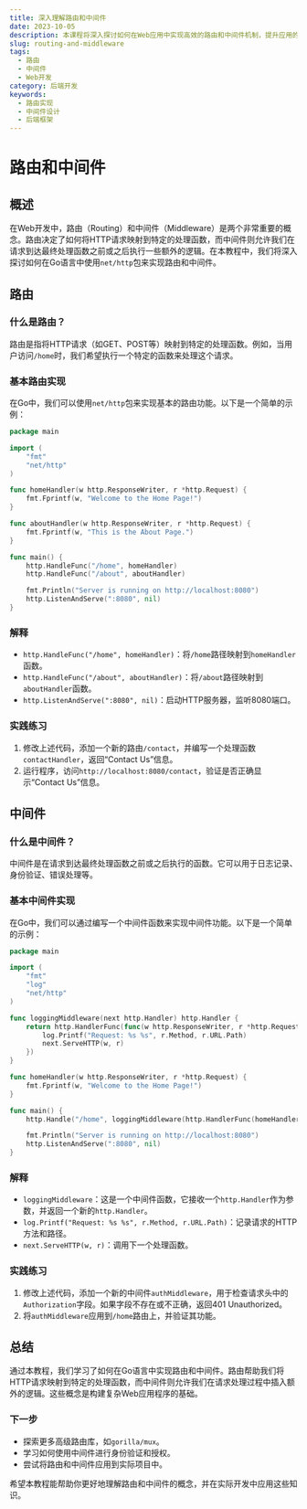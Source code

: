 ```yaml
---
title: 深入理解路由和中间件
date: 2023-10-05
description: 本课程将深入探讨如何在Web应用中实现高效的路由和中间件机制，提升应用的性能和可维护性。
slug: routing-and-middleware
tags:
  - 路由
  - 中间件
  - Web开发
category: 后端开发
keywords:
  - 路由实现
  - 中间件设计
  - 后端框架
---
```


# 路由和中间件

## 概述

在Web开发中，路由（Routing）和中间件（Middleware）是两个非常重要的概念。路由决定了如何将HTTP请求映射到特定的处理函数，而中间件则允许我们在请求到达最终处理函数之前或之后执行一些额外的逻辑。在本教程中，我们将深入探讨如何在Go语言中使用`net/http`包来实现路由和中间件。

## 路由

### 什么是路由？

路由是指将HTTP请求（如GET、POST等）映射到特定的处理函数。例如，当用户访问`/home`时，我们希望执行一个特定的函数来处理这个请求。

### 基本路由实现

在Go中，我们可以使用`net/http`包来实现基本的路由功能。以下是一个简单的示例：

```go
package main

import (
    "fmt"
    "net/http"
)

func homeHandler(w http.ResponseWriter, r *http.Request) {
    fmt.Fprintf(w, "Welcome to the Home Page!")
}

func aboutHandler(w http.ResponseWriter, r *http.Request) {
    fmt.Fprintf(w, "This is the About Page.")
}

func main() {
    http.HandleFunc("/home", homeHandler)
    http.HandleFunc("/about", aboutHandler)

    fmt.Println("Server is running on http://localhost:8080")
    http.ListenAndServe(":8080", nil)
}
```

### 解释

- `http.HandleFunc("/home", homeHandler)`：将`/home`路径映射到`homeHandler`函数。
- `http.HandleFunc("/about", aboutHandler)`：将`/about`路径映射到`aboutHandler`函数。
- `http.ListenAndServe(":8080", nil)`：启动HTTP服务器，监听8080端口。

### 实践练习

1. 修改上述代码，添加一个新的路由`/contact`，并编写一个处理函数`contactHandler`，返回“Contact Us”信息。
2. 运行程序，访问`http://localhost:8080/contact`，验证是否正确显示“Contact Us”信息。

## 中间件

### 什么是中间件？

中间件是在请求到达最终处理函数之前或之后执行的函数。它可以用于日志记录、身份验证、错误处理等。

### 基本中间件实现

在Go中，我们可以通过编写一个中间件函数来实现中间件功能。以下是一个简单的示例：

```go
package main

import (
    "fmt"
    "log"
    "net/http"
)

func loggingMiddleware(next http.Handler) http.Handler {
    return http.HandlerFunc(func(w http.ResponseWriter, r *http.Request) {
        log.Printf("Request: %s %s", r.Method, r.URL.Path)
        next.ServeHTTP(w, r)
    })
}

func homeHandler(w http.ResponseWriter, r *http.Request) {
    fmt.Fprintf(w, "Welcome to the Home Page!")
}

func main() {
    http.Handle("/home", loggingMiddleware(http.HandlerFunc(homeHandler)))

    fmt.Println("Server is running on http://localhost:8080")
    http.ListenAndServe(":8080", nil)
}
```

### 解释

- `loggingMiddleware`：这是一个中间件函数，它接收一个`http.Handler`作为参数，并返回一个新的`http.Handler`。
- `log.Printf("Request: %s %s", r.Method, r.URL.Path)`：记录请求的HTTP方法和路径。
- `next.ServeHTTP(w, r)`：调用下一个处理函数。

### 实践练习

1. 修改上述代码，添加一个新的中间件`authMiddleware`，用于检查请求头中的`Authorization`字段。如果字段不存在或不正确，返回401 Unauthorized。
2. 将`authMiddleware`应用到`/home`路由上，并验证其功能。

## 总结

通过本教程，我们学习了如何在Go语言中实现路由和中间件。路由帮助我们将HTTP请求映射到特定的处理函数，而中间件则允许我们在请求处理过程中插入额外的逻辑。这些概念是构建复杂Web应用程序的基础。

### 下一步

- 探索更多高级路由库，如`gorilla/mux`。
- 学习如何使用中间件进行身份验证和授权。
- 尝试将路由和中间件应用到实际项目中。

希望本教程能帮助你更好地理解路由和中间件的概念，并在实际开发中应用这些知识。